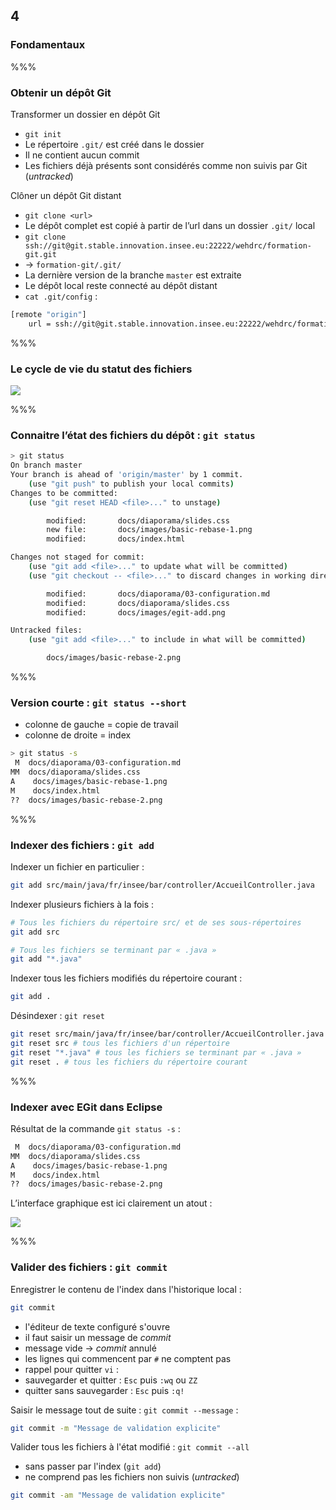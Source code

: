 <!-- .slide: data-background-image="images/logo-git.png" data-background-size="600px" class="chapter" -->
## 4
### Fondamentaux


%%%


<!-- .slide: class="slide" data-background-image="images/logo-git.png" data-background-size="600px" -->
### Obtenir un dépôt Git

Transformer un dossier en dépôt Git
 - `git init`
 - Le répertoire `.git/` est créé dans le dossier
 - Il ne contient aucun commit
 - Les fichiers déjà présents sont considérés comme non suivis par Git (_untracked_) 
 
Clôner un dépôt Git distant
 - `git clone <url>`
 - Le dépôt complet est copié à partir de l’url dans un dossier `.git/` local
  - `git clone ssh://git@git.stable.innovation.insee.eu:22222/wehdrc/formation-git.git`
  - &rarr; `formation-git/.git/`
 - La dernière version de la branche `master` est extraite
 - Le dépôt local reste connecté au dépôt distant
  - `cat .git/config` :

```bash
[remote "origin"]
	url = ssh://git@git.stable.innovation.insee.eu:22222/wehdrc/formation-git.git
```


%%%


<!-- .slide: class="slide" data-background-image="images/logo-git.png" data-background-size="600px" -->
### Le cycle de vie du statut des fichiers
<div class="center">
	<img src="images/lifecycle.png" /> 
</div>


%%%


<!-- .slide: class="slide" data-background-image="images/logo-git.png" data-background-size="600px" -->
### Connaitre l’état des fichiers du dépôt : `git status`
```bash
> git status
On branch master
Your branch is ahead of 'origin/master' by 1 commit.
	(use "git push" to publish your local commits)
Changes to be committed:
	(use "git reset HEAD <file>..." to unstage)

		modified:		docs/diaporama/slides.css
		new file:		docs/images/basic-rebase-1.png
		modified:		docs/index.html

Changes not staged for commit:
	(use "git add <file>..." to update what will be committed)
	(use "git checkout -- <file>..." to discard changes in working directory)

		modified:		docs/diaporama/03-configuration.md
		modified:		docs/diaporama/slides.css
		modified:		docs/images/egit-add.png

Untracked files:
	(use "git add <file>..." to include in what will be committed)

		docs/images/basic-rebase-2.png
```


%%%


<!-- .slide: class="slide" data-background-image="images/logo-git.png" data-background-size="600px" -->
### Version courte : `git status --short`
 
 - colonne de gauche = copie de travail
 - colonne de droite = index

```bash
> git status -s
 M	docs/diaporama/03-configuration.md
MM	docs/diaporama/slides.css
A	 docs/images/basic-rebase-1.png
M	 docs/index.html
??	docs/images/basic-rebase-2.png
```


%%%


<!-- .slide: class="slide" data-background-image="images/logo-git.png" data-background-size="600px" -->
### Indexer des fichiers : `git add`
Indexer un fichier en particulier :
```bash
git add src/main/java/fr/insee/bar/controller/AccueilController.java
```

Indexer plusieurs fichiers à la fois :
```bash
# Tous les fichiers du répertoire src/ et de ses sous-répertoires
git add src

# Tous les fichiers se terminant par « .java »
git add "*.java"
```

Indexer tous les fichiers modifiés du répertoire courant :
```bash
git add .
```

Désindexer : `git reset`
```bash
git reset src/main/java/fr/insee/bar/controller/AccueilController.java # un seul fichier
git reset src # tous les fichiers d'un répertoire
git reset "*.java" # tous les fichiers se terminant par « .java »
git reset . # tous les fichiers du répertoire courant
```


%%%


<!-- .slide: class="slide" data-background-image="images/logo-git.png" data-background-size="600px" -->
### Indexer avec EGit dans Eclipse

Résultat de la commande `git status -s` :
```bash
 M	docs/diaporama/03-configuration.md
MM	docs/diaporama/slides.css
A	 docs/images/basic-rebase-1.png
M	 docs/index.html
??	docs/images/basic-rebase-2.png
```

L’interface graphique est ici clairement un atout :
<div class="center">
	<img src="images/egit-add.png" /> 
</div>



%%%


<!-- .slide: class="slide" data-background-image="images/logo-git.png" data-background-size="600px" -->
### Valider des fichiers : `git commit`
Enregistrer le contenu de l'index dans l'historique local :
```bash
git commit
```
 - l'éditeur de texte configuré s'ouvre
 - il faut saisir un message de _commit_
  - message vide &rarr;  _commit_ annulé
  - les lignes qui commencent par `#` ne comptent pas
 - rappel pour quitter `vi` :
  - sauvegarder et quitter : `Esc` puis `:wq` ou `ZZ` 
  - quitter sans sauvegarder : `Esc` puis `:q!`

Saisir le message tout de suite : `git commit --message` :
```bash
git commit -m "Message de validation explicite"
```

Valider tous les fichiers à l'état modifié : `git commit --all`
 - sans passer par l'index (`git add`)
 - ne comprend pas les fichiers non suivis (_untracked_)

```bash
git commit -am "Message de validation explicite"
```